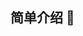 ## 简单介绍 👋

<!--

**Here are some ideas to get you started:**

ai-web:前端网站
ai-web-cms:网站的后台，内容管理，登录等。
ai-web-backend:网站的后端，到时候要废除掉了，目前只用到了gpt接口，扣除积分。
ai-web-oneapi:聚合式gpt返代理接口
imageproxy:图片的反代理接口，同时可以进行图片处理。免除图片需要翻墙等问题。
-->
